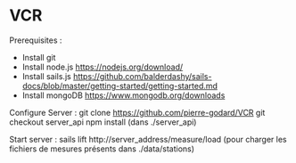 # VCR

Prerequisites :
- Install git
- Install node.js     https://nodejs.org/download/
- Install sails.js    https://github.com/balderdashy/sails-docs/blob/master/getting-started/getting-started.md
- Install mongoDB     https://www.mongodb.org/downloads

Configure Server :
git clone https://github.com/pierre-godard/VCR
git checkout server_api
npm install (dans ./server_api)

Start server :
sails lift
http://server_address/measure/load (pour charger les fichiers de mesures présents dans ./data/stations)



